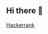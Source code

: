 ## Hi there 👋

<!--
**Samkny/Samkny** is a ✨ _special_ ✨ repository because its `README.md` (this file) appears on your GitHub profile.

Here are some ideas to get you started:

- 🔭 I’m currently working on ...
- 🌱 I’m currently learning ...
- 👯 I’m looking to collaborate on ...
- 🤔 I’m looking for help with ...
- 💬 Ask me about ...
- 📫 How to reach me: ...
- 😄 Pronouns: ...
- ⚡ Fun fact: ...https://img.shields.io/badge/-Hackerrank-2EC866?style=for-the-badge&logo=HackerRank&logoColor=white
-->
[Hackerrank](https://www.hackerrank.com/profile/samdw)
